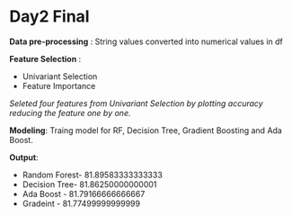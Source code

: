 # Day2 Final

**Data pre-processing** : String values converted into numerical values in df

**Feature Selection** :
  -  Univariant Selection
  -  Feature Importance
  
  *Seleted four features from Univariant Selection by plotting accuracy reducing the feature one by one.*
  
**Modeling**:
Traing model for RF, Decision Tree, Gradient Boosting and Ada Boost.

**Output**: 
-  Random Forest- 81.89583333333333
-  Decision Tree- 81.86250000000001
-  Ada Boost    - 81.79166666666667
-  Gradeint     - 81.77499999999999
